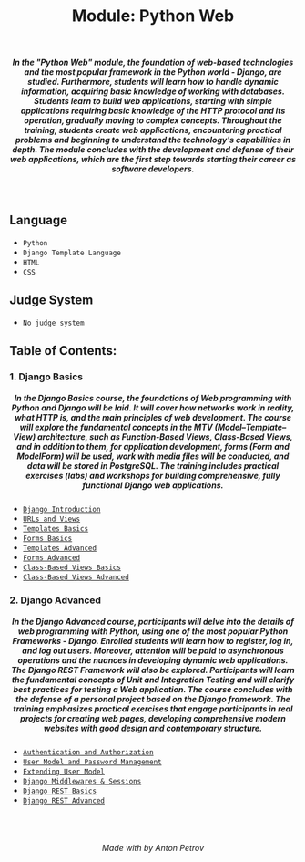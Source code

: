 <h1 align="center">
Module: Python Web
</h1>

<br/>

<h5 align="center">
In the "Python Web" module, the foundation of web-based technologies and the most popular framework in the Python world - Django, are studied. Furthermore, students will learn how to handle dynamic information, acquiring basic knowledge of working with databases. Students learn to build web applications, starting with simple applications requiring basic knowledge of the HTTP protocol and its operation, gradually moving to complex concepts. Throughout the training, students create web applications, encountering practical problems and beginning to understand the technology's capabilities in depth. The module concludes with the development and defense of their web applications, which are the first step towards starting their career as software developers.
</h5>

<br/>

## Language

- `Python`
- `Django Template Language`
- `HTML`
- `CSS`

## Judge System

- `No judge system`

## Table of Contents:

### 1. Django Basics

<h5 align="center">
In the Django Basics course, the foundations of Web programming with Python and Django will be laid. It will cover how networks work in reality, what HTTP is, and the main principles of web development. The course will explore the fundamental concepts in the MTV (Model–Template–View) architecture, such as Function-Based Views, Class-Based Views, and in addition to them, for application development, forms (Form and ModelForm) will be used, work with media files will be conducted, and data will be stored in PostgreSQL.
The training includes practical exercises (labs) and workshops for building comprehensive, fully functional Django web applications.
</h5>

- [`Django Introduction`](https://github.com/tonytech83/Python-Web/tree/main/01_Django_Basics/01_Django_Introduction/django_intro)
- [`URLs and Views`](https://github.com/tonytech83/Python-Web/tree/main/01_Django_Basics/02_URLs_and_Views/urls_and_views)
- [`Templates Basics`](https://github.com/tonytech83/Python-Web/tree/main/01_Django_Basics/03_Templates_Basics/templates_and_static)
- [`Forms Basics`](https://github.com/tonytech83/Python-Web/tree/main/01_Django_Basics/04_Forms_Basics/forms_basic)
- [`Templates Advanced`](https://github.com/tonytech83/Python-Web/tree/main/01_Django_Basics/05_Templates_Advanced/templates_advanced)
- [`Forms Advanced`](https://github.com/tonytech83/Python-Web/tree/main/01_Django_Basics/06_Forms_Advanced/forms_advanced)
- [`Class-Based Views Basics`](https://github.com/tonytech83/Python-Web/tree/main/01_Django_Basics/07_ClassBased_Views_Basics/cbv_basic)
- [`Class-Based Views Advanced`](https://github.com/tonytech83/Python-Web/tree/main/01_Django_Basics/08_ClassBased_Views_Advanced/cbv_advanced)

### 2. Django Advanced

<h5 align="center">
In the Django Advanced course, participants will delve into the details of web programming with Python, using one of the most popular Python Frameworks - Django. Enrolled students will learn how to register, log in, and log out users. Moreover, attention will be paid to asynchronous operations and the nuances in developing dynamic web applications. The Django REST Framework will also be explored. Participants will learn the fundamental concepts of Unit and Integration Testing and will clarify best practices for testing a Web application. The course concludes with the defense of a personal project based on the Django framework. The training emphasizes practical exercises that engage participants in real projects for creating web pages, developing comprehensive modern websites with good design and contemporary structure.  
</h5>

- [`Authentication and Authorization`](https://github.com/tonytech83/Python-Web/tree/main/02_Django_Advanced/01_Authentication_and_Authorization/auth_demos)
- [`User Model and Password Management`](https://github.com/tonytech83/Python-Web/tree/main/02_Django_Advanced/02_User_Model_and_Password_Management/users_demos)
- [`Extending User Model`](https://github.com/tonytech83/Python-Web/tree/main/02_Django_Advanced/03_Extending_User_Model/custom_auth)
- [`Django Middlewares & Sessions`](https://github.com/tonytech83/Python-Web/tree/main/02_Django_Advanced/04_Django_Middlewares_and_Sessions/demos)
- [`Django REST Basics`](https://github.com/tonytech83/Python-Web/tree/main/02_Django_Advanced/05_Django_REST_Basics)
- [`Django REST Advanced`](https://github.com/tonytech83/Python-Web/tree/main/02_Django_Advanced/06_Django_REST_Advanced)

<br/>
<br/>

<h6 align="center"> Made with by Anton Petrov </h6>
